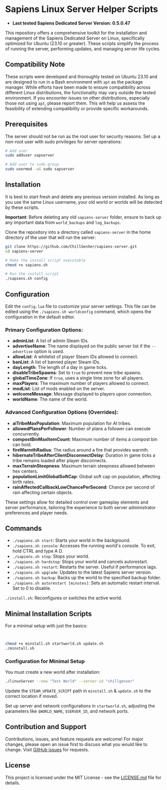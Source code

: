 # Sapiens Linux Server Helper Scripts
- **Last tested Sapiens Dedicated Server Version: 0.5.0.47**

This repository offers a comprehensive toolkit for the installation and management of the Sapiens Dedicated Server on Linux, specifically optimized for Ubuntu (23.10 or greater). These scripts simplify the process of running the server, performing updates, and managing server life cycles.

## Compatibility Note

These scripts were developed and thoroughly tested on Ubuntu 23.10 and are designed to run in a Bash environment with `apt` as the package manager. While efforts have been made to ensure compatibility across different Linux distributions, the functionality may vary outside the tested environment. If you encounter issues on other distributions, especially those not using `apt`, please report them. This will help us assess the feasibility of extending compatibility or provide specific workarounds.

## Prerequisites

The server should not be run as the root user for security reasons. Set up a non-root user with sudo privileges for server operations:

```bash
# Add user
sudo adduser sapserver

# Add user to sudo group
sudo usermod -aG sudo sapserver
```

## Installation

It is best to start fresh and delete any previous version installed. As long as you use the same Linux username, your old world or worlds will be detected by these scripts.

**Important**: Before deleting any old `sapiens-server` folder, ensure to back up any important data from `world_backups` and `log_backups`.

Clone the repository into a directory called `sapiens-server` in the home directory of the user that will run the server:

```bash
git clone https://github.com/ChillGenXer/sapiens-server.git
cd sapiens-server

# Make the install script executable
chmod +x sapiens.sh

# Run the install script
./sapiens.sh config
```

## Configuration

Edit the `config.lua` file to customize your server settings. This file can be edited using the `./sapiens.sh worldconfig` command, which opens the configuration in the default editor.

### Primary Configuration Options:

- **adminList**: A list of admin Steam IDs.
- **advertiseName**: The name displayed on the public server list if the `--advertise` option is used.
- **allowList**: A whitelist of player Steam IDs allowed to connect.
- **banList**: A list of banned player Steam IDs.
- **dayLength**: The length of a day in game ticks.
- **disableTribeSpawns**: Set to `true` to prevent new tribe spawns.
- **globalTimeZone**: If `true`, uses a single time zone for all players.
- **maxPlayers**: The maximum number of players allowed to connect.
- **modList**: List of mods enabled on the server.
- **welcomeMessage**: Message displayed to players upon connection.
- **worldName**: The name of the world.

### Advanced Configuration Options (Overrides):

- **aiTribeMaxPopulation**: Maximum population for AI tribes.
- **allowedPlansPerFollower**: Number of plans a follower can execute concurrently.
- **compostBinMaxItemCount**: Maximum number of items a compost bin can hold.
- **fireWarmthRadius**: The radius around a fire that provides warmth.
- **hibernateTribeAfterClientDisconnectDelay**: Duration in game ticks a tribe remains loaded after player disconnects.
- **maxTerrainSteepness**: Maximum terrain steepness allowed between hex centers.
- **populationLimitGlobalSoftCap**: Global soft cap on population, affecting birth rates.
- **rainAffectedCallbackLowChancePerSecond**: Chance per second of rain affecting certain objects.

These settings allow for detailed control over gameplay elements and server performance, tailoring the experience to both server administrator preferences and player needs.

## Commands

- `./sapiens.sh start`: Starts your world in the background.
- `./sapiens.sh console`: Accesses the running world's console. To exit, hold CTRL and type A D.
- `./sapiens.sh stop`: Stops your world.
- `./sapiens.sh hardstop`: Stops your world and cancels autorestart.
- `./sapiens.sh restart`: Restarts the server. Useful if performance lags.
- `./sapiens.sh upgrade`: Updates to the latest Sapiens server version.
- `./sapiens.sh backup`: Backs up the world to the specified backup folder.
- `./sapiens.sh autorestart [minutes]`: Sets an automatic restart interval. Set to 0 to disable.

`./install.sh`: Reconfigures or switches the active world.

## Minimal Installation Scripts

For a minimal setup with just the basics:

```bash


chmod +x minstall.sh startworld.sh update.sh
./minstall.sh
```

### Configuration for Minimal Setup

You must create a new world after installation:

```bash
./linuxServer --new "Test World" --server-id "chillgenxer"
```

Update the `STEAM_UPDATE_SCRIPT` path in `minstall.sh` & `update.sh` to the correct location if moved.

Set up server and network configurations in `startworld.sh`, adjusting the parameters like `$WORLD_NAME`, `$SERVER_ID`, and network ports.

## Contribution and Support

Contributions, issues, and feature requests are welcome! For major changes, please open an issue first to discuss what you would like to change. Visit [GitHub issues](https://github.com/ChillGenXer/sapiens-server/issues) for requests.

## License

This project is licensed under the MIT License - see the [LICENSE.md](LICENSE.md) file for details.
